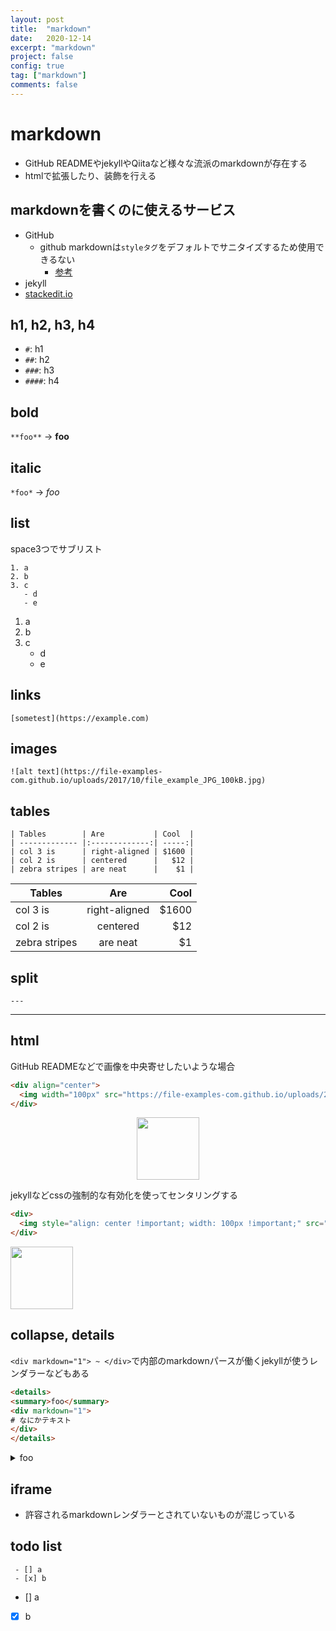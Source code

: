 ```yaml
---
layout: post
title:  "markdown"
date:   2020-12-14
excerpt: "markdown"
project: false
config: true
tag: ["markdown"]
comments: false
---
```


# markdown
 - GitHub READMEやjekyllやQiitaなど様々な流派のmarkdownが存在する
 - htmlで拡張したり、装飾を行える

## markdownを書くのに使えるサービス
 - GitHub
   - github markdownは`styleタグ`をデフォルトでサニタイズするため使用できるない
     - [参考](https://github.community/t/github-flavored-markdown-doesnt-render-css-styles-inside-a-html-block/126258) 
 - jekyll
 - [stackedit.io](https://stackedit.io/app#)

## h1, h2, h3, h4
 - `#`: h1
 - `##`: h2
 - `###`: h3
 - `####`: h4

## bold

`**foo**` -> **foo**

## italic

`*foo*` -> *foo*

## list
space3つでサブリスト

```
1. a
2. b
3. c
   - d
   - e
```

1. a
2. b
3. c
   - d
   - e

## links

```
[sometest](https://example.com)
```

## images

```
![alt text](https://file-examples-com.github.io/uploads/2017/10/file_example_JPG_100kB.jpg)
```

## tables

```
| Tables        | Are           | Cool  |
| ------------- |:-------------:| -----:|
| col 3 is      | right-aligned | $1600 |
| col 2 is      | centered      |   $12 |
| zebra stripes | are neat      |    $1 |
```

| Tables        | Are           | Cool  |
| ------------- |:-------------:| -----:|
| col 3 is      | right-aligned | $1600 |
| col 2 is      | centered      |   $12 |
| zebra stripes | are neat      |    $1 |

## split

```
---
```

---


## html

GitHub READMEなどで画像を中央寄せしたいような場合

```html
<div align="center">
  <img width="100px" src="https://file-examples-com.github.io/uploads/2017/10/file_example_JPG_100kB.jpg">
</div>
```

<div align="center">
  <img width="100px" src="https://file-examples-com.github.io/uploads/2017/10/file_example_JPG_100kB.jpg">
</div>

jekyllなどcssの強制的な有効化を使ってセンタリングする

```html
<div>
  <img style="align: center !important; width: 100px !important;" src="https://file-examples-com.github.io/uploads/2017/10/file_example_JPG_100kB.jpg">
</div>
```

<div>
  <img style="align: center !important; width: 100px !important;" src="https://file-examples-com.github.io/uploads/2017/10/file_example_JPG_100kB.jpg">
</div>

## collapse, details
`<div markdown="1"> ~ </div>`で内部のmarkdownパースが働くjekyllが使うレンダラーなどもある

```html
<details>
<summary>foo</summary>
<div markdown="1">
# なにかテキスト
</div>
</details>
```

<details>
<summary>foo</summary>
<div markdown="1">
# なにかテキスト
</div>
</details>

## iframe
 - 許容されるmarkdownレンダラーとされていないものが混じっている

## todo list

```
 - [] a
 - [x] b
```

 - [] a
 - [x] b
